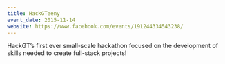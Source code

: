 ```yaml
---
title: HackGTeeny
event_date: 2015-11-14
website: https://www.facebook.com/events/191244334543238/
---
```


HackGT’s first ever small-scale hackathon focused on the development of skills needed to create full-stack projects!